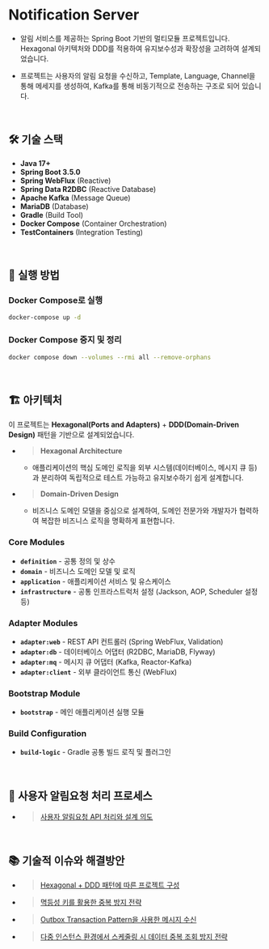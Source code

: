 # Notification Server

- 알림 서비스를 제공하는 Spring Boot 기반의 멀티모듈 프로젝트입니다. 
    Hexagonal 아키텍처와 DDD를 적용하여 유지보수성과 확장성을 고려하여 설계되었습니다.

- 프로젝트는 사용자의 알림 요청을 수신하고, Template, Language, Channel을 통해 메세지를 생성하여,
    Kafka를 통해 비동기적으로 전송하는 구조로 되어 있습니다.


<br/>

## 🛠️ 기술 스택

- **Java 17+**
- **Spring Boot 3.5.0**
- **Spring WebFlux** (Reactive)
- **Spring Data R2DBC** (Reactive Database)
- **Apache Kafka** (Message Queue)
- **MariaDB** (Database)
- **Gradle** (Build Tool)
- **Docker Compose** (Container Orchestration)
- **TestContainers** (Integration Testing)

<br/>

## 🚀 실행 방법

### Docker Compose로 실행
```bash
docker-compose up -d
```

### Docker Compose 중지 및 정리
```bash
docker compose down --volumes --rmi all --remove-orphans
```

<br/>

## 🏗️ 아키텍처

이 프로젝트는 **Hexagonal(Ports and Adapters)** + **DDD(Domain-Driven Design)** 패턴을 기반으로 설계되었습니다.

- > **Hexagonal Architecture**

    - 애플리케이션의 핵심 도메인 로직을 외부 시스템(데이터베이스, 메시지 큐 등)과 분리하여 독립적으로 테스트 가능하고 유지보수하기 쉽게 설계합니다.

- > **Domain-Driven Design**

    - 비즈니스 도메인 모델을 중심으로 설계하여, 도메인 전문가와 개발자가 협력하여 복잡한 비즈니스 로직을 명확하게 표현합니다.

### Core Modules
- **`definition`** - 공통 정의 및 상수
- **`domain`** - 비즈니스 도메인 모델 및 로직
- **`application`** - 애플리케이션 서비스 및 유스케이스
- **`infrastructure`** - 공통 인프라스트럭처 설정 (Jackson, AOP, Scheduler 설정 등)

### Adapter Modules
- **`adapter:web`** - REST API 컨트롤러 (Spring WebFlux, Validation)
- **`adapter:db`** - 데이터베이스 어댑터 (R2DBC, MariaDB, Flyway)
- **`adapter:mq`** - 메시지 큐 어댑터 (Kafka, Reactor-Kafka)
- **`adapter:client`** - 외부 클라이언트 통신 (WebFlux)

### Bootstrap Module
- **`bootstrap`** - 메인 애플리케이션 실행 모듈

### Build Configuration
- **`build-logic`** - Gradle 공통 빌드 로직 및 플러그인

<br/>

## 📖 사용자 알림요청 처리 프로세스

- > [사용자 알림요청 API 처리와 설계 의도](./docs/notification-request-process.md)

<br/>

## 📚 기술적 이슈와 해결방안

- > [Hexagonal + DDD 패턴에 따른 프로젝트 구성](./docs/hexagonal-ddd-overview.md)

- > [멱등성 키를 활용한 중복 방지 전략](./docs/idempotency-key-handling.md)

- > [Outbox Transaction Pattern을 사용한 메시지 수신](./docs/outbox-transaction-pattern.md)

- > [다중 인스턴스 환경에서 스케줄링 시 데이터 중복 조회 방지 전략](./docs/select-locking-strategy.md)

<br/>